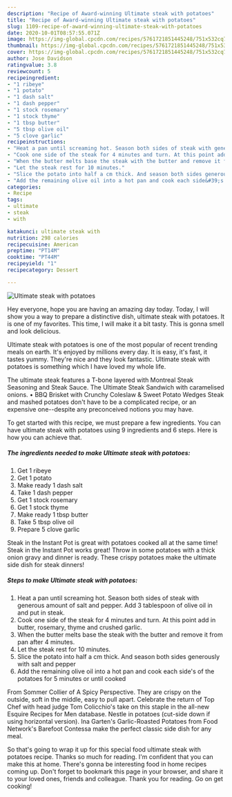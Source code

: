 ```yaml
---
description: "Recipe of Award-winning Ultimate steak with potatoes"
title: "Recipe of Award-winning Ultimate steak with potatoes"
slug: 1109-recipe-of-award-winning-ultimate-steak-with-potatoes
date: 2020-10-01T08:57:55.071Z
image: https://img-global.cpcdn.com/recipes/5761721851445248/751x532cq70/ultimate-steak-with-potatoes-recipe-main-photo.jpg
thumbnail: https://img-global.cpcdn.com/recipes/5761721851445248/751x532cq70/ultimate-steak-with-potatoes-recipe-main-photo.jpg
cover: https://img-global.cpcdn.com/recipes/5761721851445248/751x532cq70/ultimate-steak-with-potatoes-recipe-main-photo.jpg
author: Jose Davidson
ratingvalue: 3.8
reviewcount: 5
recipeingredient:
- "1 ribeye"
- "1 potato"
- "1 dash salt"
- "1 dash pepper"
- "1 stock rosemary"
- "1 stock thyme"
- "1 tbsp butter"
- "5 tbsp olive oil"
- "5 clove garlic"
recipeinstructions:
- "Heat a pan until screaming hot. Season both sides of steak with generous amount of salt and pepper. Add 3 tablespoon of olive oil in and put in steak."
- "Cook one side of the steak for 4 minutes and turn. At this point add in butter, rosemary, thyme and crushed garlic."
- "When the butter melts base the steak with the butter and remove it from pan after 4 minutes."
- "Let the steak rest for 10 minutes."
- "Slice the potato into half a cm thick. And season both sides generously with salt and pepper"
- "Add the remaining olive oil into a hot pan and cook each side&#39;s of the potatoes for 5 minutes or until cooked"
categories:
- Recipe
tags:
- ultimate
- steak
- with

katakunci: ultimate steak with 
nutrition: 298 calories
recipecuisine: American
preptime: "PT14M"
cooktime: "PT44M"
recipeyield: "1"
recipecategory: Dessert

---
```



![Ultimate steak with potatoes](https://img-global.cpcdn.com/recipes/5761721851445248/751x532cq70/ultimate-steak-with-potatoes-recipe-main-photo.jpg)

Hey everyone, hope you are having an amazing day today. Today, I will show you a way to prepare a distinctive dish, ultimate steak with potatoes. It is one of my favorites. This time, I will make it a bit tasty. This is gonna smell and look delicious.

Ultimate steak with potatoes is one of the most popular of recent trending meals on earth. It's enjoyed by millions every day. It is easy, it's fast, it tastes yummy. They're nice and they look fantastic. Ultimate steak with potatoes is something which I have loved my whole life.

The ultimate steak features a T-bone layered with Montreal Steak Seasoning and Steak Sauce. The Ultimate Steak Sandwich with caramelised onions. • BBQ Brisket with Crunchy Coleslaw &amp; Sweet Potato Wedges Steak and mashed potatoes don&#39;t have to be a complicated recipe, or an expensive one--despite any preconceived notions you may have.


To get started with this recipe, we must prepare a few ingredients. You can have ultimate steak with potatoes using 9 ingredients and 6 steps. Here is how you can achieve that.

<!--inarticleads1-->

##### The ingredients needed to make Ultimate steak with potatoes:

1. Get 1 ribeye
1. Get 1 potato
1. Make ready 1 dash salt
1. Take 1 dash pepper
1. Get 1 stock rosemary
1. Get 1 stock thyme
1. Make ready 1 tbsp butter
1. Take 5 tbsp olive oil
1. Prepare 5 clove garlic


Steak in the Instant Pot is great with potatoes cooked all at the same time! Steak in the Instant Pot works great! Throw in some potatoes with a thick onion gravy and dinner is ready. These crispy potatoes make the ultimate side dish for steak dinners! 

<!--inarticleads2-->

##### Steps to make Ultimate steak with potatoes:

1. Heat a pan until screaming hot. Season both sides of steak with generous amount of salt and pepper. Add 3 tablespoon of olive oil in and put in steak.
1. Cook one side of the steak for 4 minutes and turn. At this point add in butter, rosemary, thyme and crushed garlic.
1. When the butter melts base the steak with the butter and remove it from pan after 4 minutes.
1. Let the steak rest for 10 minutes.
1. Slice the potato into half a cm thick. And season both sides generously with salt and pepper
1. Add the remaining olive oil into a hot pan and cook each side&#39;s of the potatoes for 5 minutes or until cooked


From Sommer Collier of A Spicy Perspective. They are crispy on the outside, soft in the middle, easy to pull apart. Celebrate the return of Top Chef with head judge Tom Colicchio&#39;s take on this staple in the all-new Esquire Recipes for Men database. Nestle in potatoes (cut-side down if using horizontal version). Ina Garten&#39;s Garlic-Roasted Potatoes from Food Network&#39;s Barefoot Contessa make the perfect classic side dish for any meal. 

So that's going to wrap it up for this special food ultimate steak with potatoes recipe. Thanks so much for reading. I'm confident that you can make this at home. There's gonna be interesting food in home recipes coming up. Don't forget to bookmark this page in your browser, and share it to your loved ones, friends and colleague. Thank you for reading. Go on get cooking!

